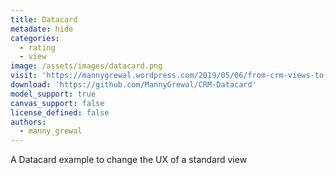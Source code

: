 ```yaml
---
title: Datacard
metadate: hide
categories:
  - rating
  - view
image: /assets/images/datacard.png
visit: 'https://mannygrewal.wordpress.com/2019/05/06/from-crm-views-to-datacards-using-pcf/'
download: 'https://github.com/MannyGrewal/CRM-Datacard'
model_support: true
canvas_support: false
license_defined: false
authors:
  - manny_grewal
---
```


A Datacard example to change the UX of a standard view
